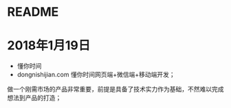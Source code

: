 # README

# 2018年1月19日

- 懂你时间
- dongnishijian.com
懂你时间网页端+微信端+移动端开发；

做一个刚需市场的产品非常重要，前提是具备了技术实力作为基础，不然难以完成想法到产品的打造；

